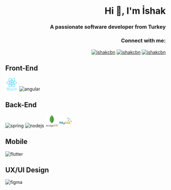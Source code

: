<h1 align="end">Hi 👋, I'm İshak</h1>
<h3 align="end">A passionate software developer from Turkey</h3>
<h3 align="end">Connect with me:</h3>
<p align="end">
<a href="https://instagram.com/ishakcbn" target="blank"><img align="center" src="https://raw.githubusercontent.com/rahuldkjain/github-profile-readme-generator/master/src/images/icons/Social/instagram.svg" alt="ishakcbn" height="30" width="40" /></a>
<a href="https://www.figma.com/@ishakcbn" target="blank"><img align="center" src="https://www.vectorlogo.zone/logos/figma/figma-icon.svg"
         alt="ishakcbn" height="30" width="40" /></a>
<a href="https://www.deviantart.com/ishakcbn" target="blank"><img align="center" src="https://images-wixmp-ed30a86b8c4ca887773594c2.wixmp.com/f/e2ff7567-427a-43e8-9446-b08937695ae9/d9wxsn4-21696917-d3ab-42f9-b6d8-5f1b1e4d4b66.png?token=eyJ0eXAiOiJKV1QiLCJhbGciOiJIUzI1NiJ9.eyJzdWIiOiJ1cm46YXBwOjdlMGQxODg5ODIyNjQzNzNhNWYwZDQxNWVhMGQyNmUwIiwiaXNzIjoidXJuOmFwcDo3ZTBkMTg4OTgyMjY0MzczYTVmMGQ0MTVlYTBkMjZlMCIsIm9iaiI6W1t7InBhdGgiOiJcL2ZcL2UyZmY3NTY3LTQyN2EtNDNlOC05NDQ2LWIwODkzNzY5NWFlOVwvZDl3eHNuNC0yMTY5NjkxNy1kM2FiLTQyZjktYjZkOC01ZjFiMWU0ZDRiNjYucG5nIn1dXSwiYXVkIjpbInVybjpzZXJ2aWNlOmZpbGUuZG93bmxvYWQiXX0.ZWe-MYXWgOM3ub0ca4ln-9IeS9Dm34B_ZlvmN1dVXi8"
         alt="ishakcbn" height="40" width="40" /></a>
         
</p>

## Front-End
<div align=start>
      <img
        src="https://raw.githubusercontent.com/devicons/devicon/master/icons/react/react-original-wordmark.svg"
        alt="react"
        width="40"
        height="40"
      />
      <img
        src="https://angular.io/assets/images/logos/angular/angular.svg"
        alt="angular"
        width="40"
        height="40"
      />
    </div>
<div>

## Back-End
<div align=start>
      <img
        src="https://www.vectorlogo.zone/logos/springio/springio-icon.svg"
        alt="spring"
        width="40"
        height="40"
      />
      <img
        src="https://upload.wikimedia.org/wikipedia/commons/d/d9/Node.js_logo.svg"
        alt="nodejs"
        width="40"
        height="40"
      />
<img src="https://raw.githubusercontent.com/devicons/devicon/master/icons/mongodb/mongodb-original-wordmark.svg" alt="mongodb" width="40" height="40"/>
<img src="https://raw.githubusercontent.com/devicons/devicon/master/icons/mysql/mysql-original-wordmark.svg" alt="mysql" width="40" height="40"/>
</div>

## Mobile
<div align=start>
      <img
        src="https://www.vectorlogo.zone/logos/flutterio/flutterio-icon.svg"
        alt="flutter"
        width="40"
        height="40"
      />
</div>

## UX/UI Design
<div align=start>
      <img
        src="https://www.vectorlogo.zone/logos/figma/figma-icon.svg"
        alt="figma"
        width="40"
        height="40"
      />
</div>
